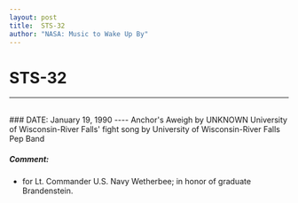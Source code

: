 ```yaml
---
layout: post
title:  STS-32
author: "NASA: Music to Wake Up By"
---
```


# STS-32
----
<br/>
### DATE: January 19, 1990
----
Anchor's Aweigh by UNKNOWN
University of Wisconsin-River Falls' fight song by University of Wisconsin-River Falls Pep Band

##### Comment:
* for Lt. Commander U.S. Navy Wetherbee;
in honor of graduate Brandenstein.
